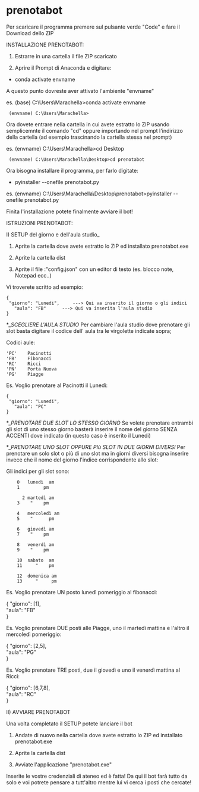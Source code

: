 # prenotabot

Per scaricare il programma premere sul pulsante verde "Code" e fare il Download dello ZIP

INSTALLAZIONE PRENOTABOT:

1) Estrarre in una cartella il file ZIP scaricato


2) Aprire il Prompt di Anaconda e digitare:

- conda activate envname

A questo punto dovreste aver attivato l'ambiente "envname"

es. (base) C:\Users\Marachella>conda activate envname

	 (envname) C:\Users\Marachella>

Ora dovete entrare nella cartella in cui avete estratto lo ZIP usando semplicemnte il comando "cd"
oppure importando nel prompt l'indirizzo della cartella (ad esempio trascinando la cartella stessa nel prompt)

es. (envname) C:\Users\Marachella>cd Desktop

	 (envname) C:\Users\Marachella\Desktop>cd prenotabot

Ora bisogna installare il programma, per farlo digitate:

- pyinstaller --onefile prenotabot.py

es. (envname) C:\Users\Marachella\Desktop\prenotabot>pyinstaller --onefile prenotabot.py

Finita l'installazione potete finalmente avviare il bot!

ISTRUZIONI PRENOTABOT:

I) SETUP del giorno e dell'aula studio_

1) Aprite la cartella dove avete estratto lo ZIP ed installato prenotabot.exe

2) Aprite la cartella dist 

3) Aprite il file :"config.json" con un editor di testo (es. blocco note, Notepad ecc..)
 
Vi troverete scritto ad esempio: 

	{
   	 "giorno": "Lunedi",     ---> Qui va inserito il giorno o gli indici
 	   "aula": "FB"		 ---> Qui va inserita l'aula studio
	}

*__SCEGLIERE L'AULA STUDIO_
Per cambiare l'aula studio dove prenotare gli slot basta digitare il codice dell' aula tra le virgolette indicate sopra;

Codici aule: 

	'PC'	Pacinotti
	'FB'	Fibonacci
	'RC'	Ricci
	'PN'	Porta Nuova
	'PG'	Piagge

Es. Voglio prenotare al Pacinotti il Lunedì:


	{
   	 "giorno": "Lunedi",     
 	   "aula": "PC"		 
	}


*__PRENOTARE DUE SLOT LO STESSO GIORNO_
Se volete prenotare entrambi gli slot di uno stesso giorno basterà inserire il nome del giorno SENZA ACCENTI dove indicato (in questo caso è inserito il Lunedi)

*__PRENOTARE UNO SLOT OPPURE PIù SLOT IN DUE GIORNI DIVERSI_
Per prenotare un solo slot o più di uno slot ma in giorni diversi bisogna inserire invece che il nome del giorno l'indice corrispondente allo slot:

 Gli indici per gli slot sono:
          
        0	lunedì  am
        1         pm

	      2	martedì am
        3    "    pm 

      	4	mercoledì am
        5    "      pm

      	6	giovedì am
        7    "    pm

      	8	venerdì am
        9    "    pm

      	10	sabato  am
        11     "    pm

      	12	domenica am
        13     "     pm

Es. Voglio prenotare UN posto lunedì pomeriggio al fibonacci: 

{
   	 "giorno": [1],     
 	   "aula": "FB"		 
	}


Es. Voglio prenotare DUE posti alle Piagge, uno il martedì mattina e l'altro il mercoledì pomeriggio:

{
   	 "giorno": [2,5],     
 	   "aula": "PG"		 
	}


Es. Voglio prenotare TRE posti, due il giovedì e uno il venerdì mattina al Ricci:

{
   	 "giorno": [6,7,8],     
 	   "aula": "RC"		 
	}


II) AVVIARE PRENOTABOT

Una volta completato il SETUP potete lanciare il bot

1) Andate di nuovo nella cartella dove avete estratto lo ZIP ed installato prenotabot.exe

2) Aprite la cartella dist 

3) Avviate l'applicazione "prenotabot.exe" 

Inserite le vostre credenziali di ateneo ed è fatta! Da qui il bot farà tutto da solo e voi potrete pensare a tutt'altro mentre lui vi cerca i posti che cercate!

	
